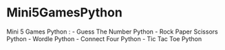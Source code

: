 # Mini5GamesPython
Mini 5 Games Python : - Guess The Number Python - Rock Paper Scissors Python - Wordle Python - Connect Four Python - Tic Tac Toe Python

